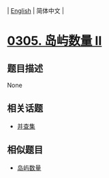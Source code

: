 
| [English](README_EN.md) | 简体中文 |
# [0305. 岛屿数量 II](https://leetcode-cn.com/problems/number-of-islands-ii/)
## 题目描述
None
## 相关话题
- [并查集](https://leetcode-cn.com/tag/union-find)
## 相似题目
- [岛屿数量](../number-of-islands/README.md)
